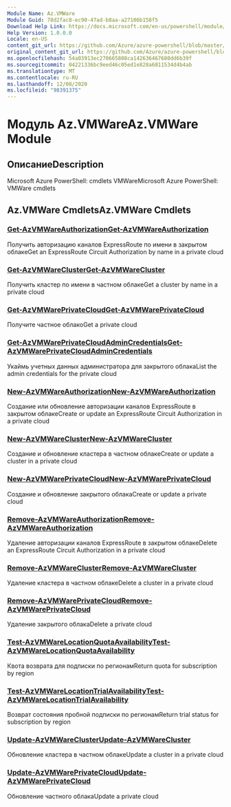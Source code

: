 ```yaml
---
Module Name: Az.VMWare
Module Guid: 78d2fac8-ec90-47ad-b8aa-a27106b158f5
Download Help Link: https://docs.microsoft.com/en-us/powershell/module/az.vmware
Help Version: 1.0.0.0
Locale: en-US
content_git_url: https://github.com/Azure/azure-powershell/blob/master/src/VMWare/help/Az.VMWare.md
original_content_git_url: https://github.com/Azure/azure-powershell/blob/master/src/VMWare/help/Az.VMWare.md
ms.openlocfilehash: 54a03913ec270665808ca142636467680dd6b39f
ms.sourcegitcommit: 04221336bc9eed46c05ed1e828a6811534d4b4ab
ms.translationtype: MT
ms.contentlocale: ru-RU
ms.lasthandoff: 12/08/2020
ms.locfileid: "98391375"
---
```

# <span data-ttu-id="8f571-101">Модуль Az.VMWare</span><span class="sxs-lookup"><span data-stu-id="8f571-101">Az.VMWare Module</span></span>
## <span data-ttu-id="8f571-102">Описание</span><span class="sxs-lookup"><span data-stu-id="8f571-102">Description</span></span>
<span data-ttu-id="8f571-103">Microsoft Azure PowerShell: cmdlets VMWare</span><span class="sxs-lookup"><span data-stu-id="8f571-103">Microsoft Azure PowerShell: VMWare cmdlets</span></span>

## <span data-ttu-id="8f571-104">Az.VMWare Cmdlets</span><span class="sxs-lookup"><span data-stu-id="8f571-104">Az.VMWare Cmdlets</span></span>
### [<span data-ttu-id="8f571-105">Get-AzVMWareAuthorization</span><span class="sxs-lookup"><span data-stu-id="8f571-105">Get-AzVMWareAuthorization</span></span>](Get-AzVMWareAuthorization.md)
<span data-ttu-id="8f571-106">Получить авторизацию каналов ExpressRoute по имени в закрытом облаке</span><span class="sxs-lookup"><span data-stu-id="8f571-106">Get an ExpressRoute Circuit Authorization by name in a private cloud</span></span>

### [<span data-ttu-id="8f571-107">Get-AzVMWareCluster</span><span class="sxs-lookup"><span data-stu-id="8f571-107">Get-AzVMWareCluster</span></span>](Get-AzVMWareCluster.md)
<span data-ttu-id="8f571-108">Получить кластер по имени в частном облаке</span><span class="sxs-lookup"><span data-stu-id="8f571-108">Get a cluster by name in a private cloud</span></span>

### [<span data-ttu-id="8f571-109">Get-AzVMWarePrivateCloud</span><span class="sxs-lookup"><span data-stu-id="8f571-109">Get-AzVMWarePrivateCloud</span></span>](Get-AzVMWarePrivateCloud.md)
<span data-ttu-id="8f571-110">Получите частное облако</span><span class="sxs-lookup"><span data-stu-id="8f571-110">Get a private cloud</span></span>

### [<span data-ttu-id="8f571-111">Get-AzVMWarePrivateCloudAdminCredentials</span><span class="sxs-lookup"><span data-stu-id="8f571-111">Get-AzVMWarePrivateCloudAdminCredentials</span></span>](Get-AzVMWarePrivateCloudAdminCredentials.md)
<span data-ttu-id="8f571-112">Укаймь учетных данных администратора для закрытого облака</span><span class="sxs-lookup"><span data-stu-id="8f571-112">List the admin credentials for the private cloud</span></span>

### [<span data-ttu-id="8f571-113">New-AzVMWareAuthorization</span><span class="sxs-lookup"><span data-stu-id="8f571-113">New-AzVMWareAuthorization</span></span>](New-AzVMWareAuthorization.md)
<span data-ttu-id="8f571-114">Создание или обновление авторизации каналов ExpressRoute в закрытом облаке</span><span class="sxs-lookup"><span data-stu-id="8f571-114">Create or update an ExpressRoute Circuit Authorization in a private cloud</span></span>

### [<span data-ttu-id="8f571-115">New-AzVMWareCluster</span><span class="sxs-lookup"><span data-stu-id="8f571-115">New-AzVMWareCluster</span></span>](New-AzVMWareCluster.md)
<span data-ttu-id="8f571-116">Создание и обновление кластера в частном облаке</span><span class="sxs-lookup"><span data-stu-id="8f571-116">Create or update a cluster in a private cloud</span></span>

### [<span data-ttu-id="8f571-117">New-AzVMWarePrivateCloud</span><span class="sxs-lookup"><span data-stu-id="8f571-117">New-AzVMWarePrivateCloud</span></span>](New-AzVMWarePrivateCloud.md)
<span data-ttu-id="8f571-118">Создание и обновление закрытого облака</span><span class="sxs-lookup"><span data-stu-id="8f571-118">Create or update a private cloud</span></span>

### [<span data-ttu-id="8f571-119">Remove-AzVMWareAuthorization</span><span class="sxs-lookup"><span data-stu-id="8f571-119">Remove-AzVMWareAuthorization</span></span>](Remove-AzVMWareAuthorization.md)
<span data-ttu-id="8f571-120">Удаление авторизации каналов ExpressRoute в закрытом облаке</span><span class="sxs-lookup"><span data-stu-id="8f571-120">Delete an ExpressRoute Circuit Authorization in a private cloud</span></span>

### [<span data-ttu-id="8f571-121">Remove-AzVMWareCluster</span><span class="sxs-lookup"><span data-stu-id="8f571-121">Remove-AzVMWareCluster</span></span>](Remove-AzVMWareCluster.md)
<span data-ttu-id="8f571-122">Удаление кластера в частном облаке</span><span class="sxs-lookup"><span data-stu-id="8f571-122">Delete a cluster in a private cloud</span></span>

### [<span data-ttu-id="8f571-123">Remove-AzVMWarePrivateCloud</span><span class="sxs-lookup"><span data-stu-id="8f571-123">Remove-AzVMWarePrivateCloud</span></span>](Remove-AzVMWarePrivateCloud.md)
<span data-ttu-id="8f571-124">Удаление закрытого облака</span><span class="sxs-lookup"><span data-stu-id="8f571-124">Delete a private cloud</span></span>

### [<span data-ttu-id="8f571-125">Test-AzVMWareLocationQuotaAvailability</span><span class="sxs-lookup"><span data-stu-id="8f571-125">Test-AzVMWareLocationQuotaAvailability</span></span>](Test-AzVMWareLocationQuotaAvailability.md)
<span data-ttu-id="8f571-126">Квота возврата для подписки по регионам</span><span class="sxs-lookup"><span data-stu-id="8f571-126">Return quota for subscription by region</span></span>

### [<span data-ttu-id="8f571-127">Test-AzVMWareLocationTrialAvailability</span><span class="sxs-lookup"><span data-stu-id="8f571-127">Test-AzVMWareLocationTrialAvailability</span></span>](Test-AzVMWareLocationTrialAvailability.md)
<span data-ttu-id="8f571-128">Возврат состояния пробной подписки по регионам</span><span class="sxs-lookup"><span data-stu-id="8f571-128">Return trial status for subscription by region</span></span>

### [<span data-ttu-id="8f571-129">Update-AzVMWareCluster</span><span class="sxs-lookup"><span data-stu-id="8f571-129">Update-AzVMWareCluster</span></span>](Update-AzVMWareCluster.md)
<span data-ttu-id="8f571-130">Обновление кластера в частном облаке</span><span class="sxs-lookup"><span data-stu-id="8f571-130">Update a cluster in a private cloud</span></span>

### [<span data-ttu-id="8f571-131">Update-AzVMWarePrivateCloud</span><span class="sxs-lookup"><span data-stu-id="8f571-131">Update-AzVMWarePrivateCloud</span></span>](Update-AzVMWarePrivateCloud.md)
<span data-ttu-id="8f571-132">Обновление частного облака</span><span class="sxs-lookup"><span data-stu-id="8f571-132">Update a private cloud</span></span>


